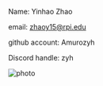 Name: Yinhao Zhao

email: zhaoy15@rpi.edu

github account: Amurozyh

Discord handle: zyh

![photo](C:\Users\amuro\OneDrive\Desktop\申研)
